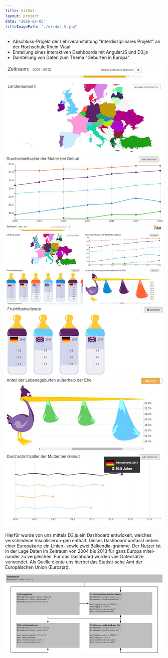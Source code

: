 ```yaml
---
title: VisDat
layout: project
date: "2016-02-05"
titleImagePath: "./visdat_3.jpg"
---
```

* Abschluss-Projekt der Lehrveranstaltung "Interdisziplinäres Projekt" an der Hochschule Rhein-Waal
* Erstellung eines interaktiven Dashboards mit AngularJS und D3.js
* Darstellung von Daten zum Thema "Geburten in Europa"

<media-slider>
    <img src="./visdat_1.jpg"/>
    <img src="./visdat_2.jpg"/>
    <img src="./visdat_3.jpg"/>
    <img src="./visdat_4.jpg"/>
    <img src="./visdat_5.jpg"/>
    <img src="./visdat_6.jpg"/>
</media-slider>

Hierfür wurde von uns mittels D3.js ein Dashboard entwickelt, welches verschiedene Visualisierun-gen enthält. Dieses Dashboard umfasst neben einer Europakarte ein Linien- sowie zwei Balkendia-gramme. Der Nutzer ist in der Lage Daten im Zeitraum von 2004 bis 2013 für ganz Europa mitei-nander zu vergleichen.
Für das Dashboard wurden vier Datensätze verwendet. Als Quelle diente uns hierbei das Statisti-sche Amt der Europäischen Union (Eurostat).

<image-with-lightbox>
    <img src="./events.png"/>
</image-with-lightbox>